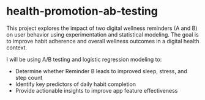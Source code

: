 # health-promotion-ab-testing

This project explores the impact of two digital wellness reminders (A and B) on user behavior using experimentation and statistical modeling. The goal is to improve habit adherence and overall wellness outcomes in a digital health context.

I will be using A/B testing and logistic regression modeling to:
- Determine whether Reminder B leads to improved sleep, stress, and step count
- Identify key predictors of daily habit completion
- Provide actionable insights to improve app feature effectiveness
